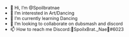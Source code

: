 - 👋 Hi, I’m @Spoilbratnae
- 👀 I’m interested in Art/Dancing
- 🌱 I’m currently learning Dancing
- 💞️ I’m looking to collaborate on dubsmash and discord
- 📫 How to reach me Discord:🌻SpoilxBrat._Nae🌻#6023
<!---
Spoilbratnae/Spoilbratnae is a ✨ special ✨ repository because its `README.md` (this file) appears on your GitHub profile.
You can click the Preview link to take a look at your changes.
--->
